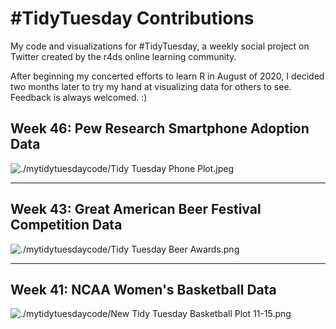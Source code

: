 # #TidyTuesday Contributions
My code and visualizations for #TidyTuesday, a weekly social project on Twitter created by the r4ds online learning community. 

After beginning my concerted efforts to learn R in August of 2020, I decided two months later to try my hand at visualizing data for others to see. Feedback is always welcomed. :)

## Week 46: Pew Research Smartphone Adoption Data

![./mytidytuesdaycode/Tidy Tuesday Phone Plot.jpeg](https://raw.githubusercontent.com/elianemitchell/mytidytuesdaycode/main/Tidy%20Tuesday%20Phone%20Plot.jpeg)

---

## Week 43: Great American Beer Festival Competition Data

![./mytidytuesdaycode/Tidy Tuesday Beer Awards.png](https://raw.githubusercontent.com/elianemitchell/mytidytuesdaycode/main/Tidy%20Tuesday%20Beer%20Awards.png)

---

## Week 41: NCAA Women's Basketball Data

![./mytidytuesdaycode/New Tidy Tuesday Basketball Plot 11-15.png](https://raw.githubusercontent.com/elianemitchell/mytidytuesdaycode/main/New%20Tidy%20Tuesday%20Basketball%20Plot%2011-15.png)
